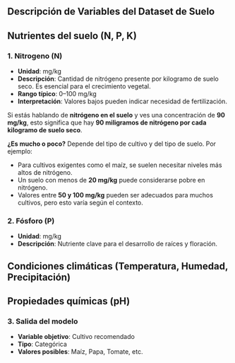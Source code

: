 ## Descripción de Variables del Dataset de Suelo

## Nutrientes del suelo (N, P, K)
### 1. Nitrogeno (N)
- **Unidad**: mg/kg
- **Descripción**: Cantidad de nitrógeno presente por kilogramo de suelo seco. Es esencial para el crecimiento vegetal.
- **Rango típico**: 0–100 mg/kg
- **Interpretación**: Valores bajos pueden indicar necesidad de fertilización.

Si estás hablando de **nitrógeno en el suelo** y ves una concentración de **90 mg/kg**, esto significa que hay **90 miligramos de nitrógeno por cada kilogramo de suelo seco**.

**¿Es mucho o poco?** Depende del tipo de cultivo y del tipo de suelo. Por ejemplo:
- Para cultivos exigentes como el maíz, se suelen necesitar niveles más altos de nitrógeno.
- Un suelo con menos de **20 mg/kg** puede considerarse pobre en nitrógeno.
- Valores entre **50 y 100 mg/kg** pueden ser adecuados para muchos cultivos, pero esto varía según el contexto.

### 2. Fósforo (P)
- **Unidad**: mg/kg
- **Descripción**: Nutriente clave para el desarrollo de raíces y floración.

## Condiciones climáticas (Temperatura, Humedad, Precipitación)

## Propiedades químicas (pH)

### 3. Salida del modelo
- **Variable objetivo**: Cultivo recomendado
- **Tipo**: Categórica
- **Valores posibles**: Maíz, Papa, Tomate, etc.


